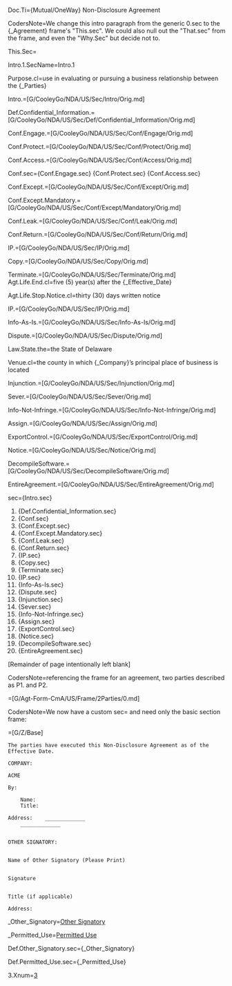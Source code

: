 Doc.Ti={Mutual/OneWay} Non-Disclosure Agreement

CodersNote=We change this intro paragraph from the generic 0.sec to the {_Agreement} frame's "This.sec".  We could also null out the "That.sec" from the frame, and even the "Why.Sec" but decide not to.

This.Sec=</i>


Intro.1.SecName=Intro.1

Purpose.cl=use in evaluating or pursuing a business relationship between the {_Parties}

Intro.=[G/CooleyGo/NDA/US/Sec/Intro/Orig.md]

Def.Confidential_Information.=[G/CooleyGo/NDA/US/Sec/Def/Confidential_Information/Orig.md]

Conf.Engage.=[G/CooleyGo/NDA/US/Sec/Conf/Engage/Orig.md]

Conf.Protect.=[G/CooleyGo/NDA/US/Sec/Conf/Protect/Orig.md]

Conf.Access.=[G/CooleyGo/NDA/US/Sec/Conf/Access/Orig.md]

Conf.sec={Conf.Engage.sec} {Conf.Protect.sec} {Conf.Access.sec}

Conf.Except.=[G/CooleyGo/NDA/US/Sec/Conf/Except/Orig.md]

Conf.Except.Mandatory.=[G/CooleyGo/NDA/US/Sec/Conf/Except/Mandatory/Orig.md]

Conf.Leak.=[G/CooleyGo/NDA/US/Sec/Conf/Leak/Orig.md]

Conf.Return.=[G/CooleyGo/NDA/US/Sec/Conf/Return/Orig.md]

IP.=[G/CooleyGo/NDA/US/Sec/IP/Orig.md]

Copy.=[G/CooleyGo/NDA/US/Sec/Copy/Orig.md]

Terminate.=[G/CooleyGo/NDA/US/Sec/Terminate/Orig.md]
Agt.Life.End.cl=five (5) year(s) after the {_Effective_Date}

Agt.Life.Stop.Notice.cl=thirty (30) days written notice

IP.=[G/CooleyGo/NDA/US/Sec/IP/Orig.md]

Info-As-Is.=[G/CooleyGo/NDA/US/Sec/Info-As-Is/Orig.md]

Dispute.=[G/CooleyGo/NDA/US/Sec/Dispute/Orig.md]

Law.State.the=the State of Delaware

Venue.cl=the county in which {_Company}’s principal place of business is located

Injunction.=[G/CooleyGo/NDA/US/Sec/Injunction/Orig.md]

Sever.=[G/CooleyGo/NDA/US/Sec/Sever/Orig.md]

Info-Not-Infringe.=[G/CooleyGo/NDA/US/Sec/Info-Not-Infringe/Orig.md]

Assign.=[G/CooleyGo/NDA/US/Sec/Assign/Orig.md]

ExportControl.=[G/CooleyGo/NDA/US/Sec/ExportControl/Orig.md]

Notice.=[G/CooleyGo/NDA/US/Sec/Notice/Orig.md]

DecompileSoftware.=[G/CooleyGo/NDA/US/Sec/DecompileSoftware/Orig.md]

EntireAgreement.=[G/CooleyGo/NDA/US/Sec/EntireAgreement/Orig.md]


sec={Intro.sec}<ol><li>{Def.Confidential_Information.sec}</li><li>{Conf.sec}</li><li>{Conf.Except.sec}</li><li>{Conf.Except.Mandatory.sec}</li><li>{Conf.Leak.sec}</li><li>{Conf.Return.sec}</li><li>{IP.sec}</li><li>{Copy.sec}</li><li>{Terminate.sec}</li><li>{IP.sec}</li><li>{Info-As-Is.sec}</li><li>{Dispute.sec}</li><li>{Injunction.sec}</li><li>{Sever.sec}</li><li>{Info-Not-Infringe.sec}</li><li>{Assign.sec}</li><li>{ExportControl.sec}</li><li>{Notice.sec}</li><li>{DecompileSoftware.sec}</li><li>{EntireAgreement.sec}</li></ol>



[Remainder of page intentionally left blank]

CodersNote=referencing the frame for an agreement, two parties described as P1. and P2. 

=[G/Agt-Form-CmA/US/Frame/2Parties/0.md] 

CodersNote=We now have a custom sec= and need only the basic section frame:

=[G/Z/Base]

	The parties have executed this Non-Disclosure Agreement as of the Effective Date.

	COMPANY:
	
	ACME
	
	By:	
		
		Name:	
		Title:	
	
	Address:	_____________
		_____________
		

	OTHER SIGNATORY:
	
	
	Name of Other Signatory (Please Print)
	
	
	Signature
	
	
	Title (if applicable)
	
	Address:	
		
		
_Other_Signatory=<a href='#Def.Other_Signatory.sec' class='definedterm'>Other Signatory</a>

_Permitted_Use=<a href='#Def.Permitted_Use.sec' class='definedterm'>Permitted Use</a>

Def.Other_Signatory.sec={_Other_Signatory}

Def.Permitted_Use.sec={_Permitted_Use}

3.Xnum=<a href='#3.sec' class="xref">3</a>

